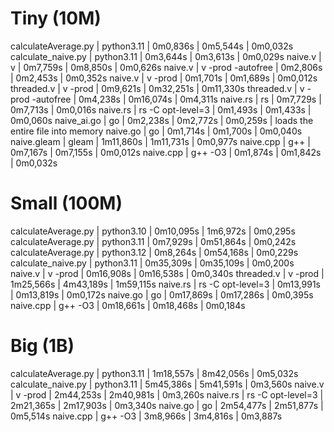 # Tiny (10M)

calculateAverage.py | python3.11           | 0m0,836s  | 0m5,544s  | 0m0,032s
calculate_naive.py  | python3.11           | 0m3,644s  | 0m3,613s  | 0m0,029s
naive.v             | v                    | 0m7,759s  | 0m8,850s  | 0m0,626s 
naive.v             | v -prod -autofree    | 0m2,806s  | 0m2,453s  | 0m0,352s 
naive.v             | v -prod              | 0m1,701s  | 0m1,689s  | 0m0,012s 
threaded.v          | v -prod              | 0m9,621s  | 0m32,251s | 0m11,330s 
threaded.v          | v -prod -autofree    | 0m4,238s  | 0m16,074s | 0m4,311s 
naive.rs            | rs                   | 0m7,729s  | 0m7,713s  | 0m0,016s
naive.rs            | rs -C opt-level=3    | 0m1,493s  | 0m1,433s  | 0m0,060s
naive_ai.go         | go                   | 0m2,238s  | 0m2,772s  | 0m0,259s | loads the entire file into memory
naive.go            | go                   | 0m1,714s  | 0m1,700s  | 0m0,040s
naive.gleam         | gleam                | 1m11,860s | 1m11,731s | 0m0,977s
naive.cpp           | g++                  | 0m7,167s  | 0m7,155s  | 0m0,012s
naive.cpp           | g++ -O3              | 0m1,874s  | 0m1,842s  | 0m0,032s

# Small (100M)

calculateAverage.py | python3.10          | 0m10,095s | 1m6,972s   | 0m0,295s
calculateAverage.py | python3.11          | 0m7,929s  | 0m51,864s  | 0m0,242s
calculateAverage.py | python3.12          | 0m8,264s  | 0m54,168s  | 0m0,229s
calculate_naive.py  | python3.11          | 0m35,309s | 0m35,109s  | 0m0,200s
naive.v             | v -prod             | 0m16,908s | 0m16,538s  | 0m0,340s
threaded.v          | v -prod             | 1m25,566s | 4m43,189s  | 1m59,115s
naive.rs            | rs -C opt-level=3   | 0m13,991s | 0m13,819s  | 0m0,172s
naive.go            | go                  | 0m17,869s | 0m17,286s  | 0m0,395s
naive.cpp           | g++ -O3             | 0m18,661s | 0m18,468s  | 0m0,184s

# Big (1B)
calculateAverage.py | python3.11          | 1m18,557s  | 8m42,056s | 0m5,032s
calculate_naive.py  | python3.11          | 5m45,386s  | 5m41,591s | 0m3,560s
naive.v             | v -prod             | 2m44,253s  | 2m40,981s | 0m3,260s
naive.rs            | rs -C opt-level=3   | 2m21,365s  | 2m17,903s | 0m3,340s
naive.go            | go                  | 2m54,477s  | 2m51,877s | 0m5,514s
naive.cpp           | g++ -O3             | 3m8,966s   | 3m4,816s  | 0m3,887s